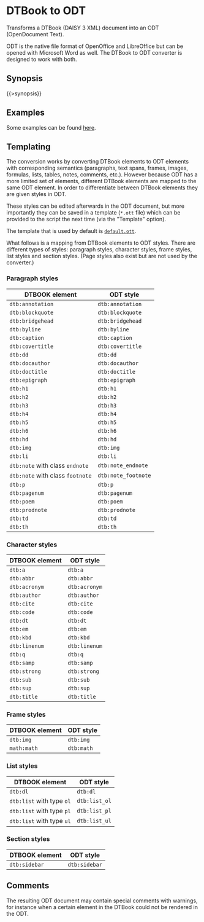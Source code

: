 <link rev="dp2:doc" href="src/main/resources/xml/dtbook-to-odt.xpl"/>
<link rel="rdf:type" href="http://www.daisy.org/ns/pipeline/userdoc"/>
<meta property="dc:title" content="DTBook to ODT"/>

# DTBook to ODT

Transforms a DTBook (DAISY 3 XML) document into an ODT (OpenDocument Text).

ODT is the native file format of OpenOffice and LibreOffice but can be
opened with Microsoft Word as well. The DTBook to ODT converter is
designed to work with both.

## Synopsis

{{>synopsis}}

## Examples

Some examples can be found [here](src/test/xprocspec/test_content.xprocspec).

## Templating

The conversion works by converting DTBook elements to ODT elements
with corresponding semantics (paragraphs, text spans, frames, images,
formulas, lists, tables, notes, comments, etc.). However because ODT
has a more limited set of elements, different DTBook elements are
mapped to the same ODT element. In order to differentiate between
DTBook elements they are given styles in ODT.

These styles can be edited afterwards in the ODT document, but more
importantly they can be saved in a template (`*.ott` file) which can
be provided to the script the next time (via the "Template" option).

The template that is used by default is <a
href="src/main/resources/templates/default.ott"
class="userdoc">`default.ott`</a>.

What follows is a mapping from DTBook elements to ODT styles. There
are different types of styles: paragraph styles, character styles,
frame styles, list styles and section styles. (Page styles also exist
but are not used by the converter.)

### Paragraph styles

| DTBOOK element                   | ODT style           |
| -------------------------------- | ------------------- |
| `dtb:annotation`                 | `dtb:annotation`    |
| `dtb:blockquote`                 | `dtb:blockquote`    |
| `dtb:bridgehead`                 | `dtb:bridgehead`    |
| `dtb:byline`                     | `dtb:byline`        |
| `dtb:caption`                    | `dtb:caption`       |
| `dtb:covertitle`                 | `dtb:covertitle`    |
| `dtb:dd`                         | `dtb:dd`            |
| `dtb:docauthor`                  | `dtb:docauthor`     |
| `dtb:doctitle`                   | `dtb:doctitle`      |
| `dtb:epigraph`                   | `dtb:epigraph`      |
| `dtb:h1`                         | `dtb:h1`            |
| `dtb:h2`                         | `dtb:h2`            |
| `dtb:h3`                         | `dtb:h3`            |
| `dtb:h4`                         | `dtb:h4`            |
| `dtb:h5`                         | `dtb:h5`            |
| `dtb:h6`                         | `dtb:h6`            |
| `dtb:hd`                         | `dtb:hd`            |
| `dtb:img`                        | `dtb:img`           |
| `dtb:li`                         | `dtb:li`            |
| `dtb:note` with class `endnote`  | `dtb:note_endnote`  |
| `dtb:note` with class `footnote` | `dtb:note_footnote` |
| `dtb:p`                          | `dtb:p`             |
| `dtb:pagenum`                    | `dtb:pagenum`       |
| `dtb:poem`                       | `dtb:poem`          |
| `dtb:prodnote`                   | `dtb:prodnote`      |
| `dtb:td`                         | `dtb:td`            |
| `dtb:th`                         | `dtb:th`            |

### Character styles

| DTBOOK element | ODT style     |
| -------------- | ------------- |
| `dtb:a`        | `dtb:a`       |
| `dtb:abbr`     | `dtb:abbr`    |
| `dtb:acronym`  | `dtb:acronym` |
| `dtb:author`   | `dtb:author`  |
| `dtb:cite`     | `dtb:cite`    |
| `dtb:code`     | `dtb:code`    |
| `dtb:dt`       | `dtb:dt`      |
| `dtb:em`       | `dtb:em`      |
| `dtb:kbd`      | `dtb:kbd`     |
| `dtb:linenum`  | `dtb:linenum` |
| `dtb:q`        | `dtb:q`       |
| `dtb:samp`     | `dtb:samp`    |
| `dtb:strong`   | `dtb:strong`  |
| `dtb:sub`      | `dtb:sub`     |
| `dtb:sup`      | `dtb:sup`     |
| `dtb:title`    | `dtb:title`   |

### Frame styles

| DTBOOK element | ODT style  |
| -------------- | ---------- |
| `dtb:img`      | `dtb:img`  |
| `math:math`    | `dtb:math` |

### List styles

| DTBOOK element            | ODT style           |
| ------------------------- | ------------------- |
| `dtb:dl`                  | `dtb:dl`            |
| `dtb:list` with type `ol` | `dtb:list_ol`       |
| `dtb:list` with type `pl` | `dtb:list_pl`       |
| `dtb:list` with type `ul` | `dtb:list_ul`       |

### Section styles

| DTBOOK element | ODT style     |
| -------------- | ------------- |
| `dtb:sidebar`  | `dtb:sidebar` |

## Comments

The resulting ODT document may contain special comments with warnings,
for instance when a certain element in the DTBook could not be
rendered in the ODT.
